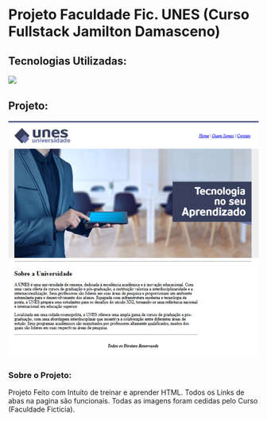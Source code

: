 # Projeto Faculdade Fic. UNES (Curso Fullstack Jamilton Damasceno)

## Tecnologias Utilizadas:
<img src="https://skillicons.dev/icons?i=html">

## Projeto:
<img src="imagens/Projeto-Unes.png"/>

### Sobre o Projeto:
Projeto Feito com Intuito de treinar e aprender HTML.
Todos os Links de abas na pagina são funcionais.
Todas as imagens foram cedidas pelo Curso (Faculdade Ficticia).

